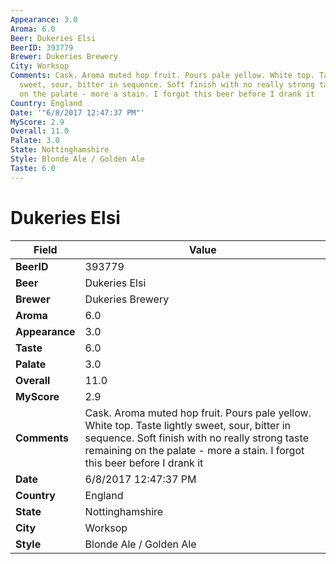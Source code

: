 ```yaml
---
Appearance: 3.0
Aroma: 6.0
Beer: Dukeries Elsi
BeerID: 393779
Brewer: Dukeries Brewery
City: Worksop
Comments: Cask. Aroma muted hop fruit. Pours pale yellow. White top. Taste lightly
  sweet, sour, bitter in sequence. Soft finish with no really strong taste remaining
  on the palate - more a stain. I forgot this beer before I drank it
Country: England
Date: '"6/8/2017 12:47:37 PM"'
MyScore: 2.9
Overall: 11.0
Palate: 3.0
State: Nottinghamshire
Style: Blonde Ale / Golden Ale
Taste: 6.0
---
```


# Dukeries Elsi

| Field         | Value |
|---------------|-------|
| **BeerID** | 393779 |
| **Beer** | Dukeries Elsi |
| **Brewer** | Dukeries Brewery |
| **Aroma** | 6.0 |
| **Appearance** | 3.0 |
| **Taste** | 6.0 |
| **Palate** | 3.0 |
| **Overall** | 11.0 |
| **MyScore** | 2.9 |
| **Comments** | Cask. Aroma muted hop fruit. Pours pale yellow. White top. Taste lightly sweet, sour, bitter in sequence. Soft finish with no really strong taste remaining on the palate - more a stain. I forgot this beer before I drank it |
| **Date** | 6/8/2017 12:47:37 PM |
| **Country** | England |
| **State** | Nottinghamshire |
| **City** | Worksop |
| **Style** | Blonde Ale / Golden Ale |

